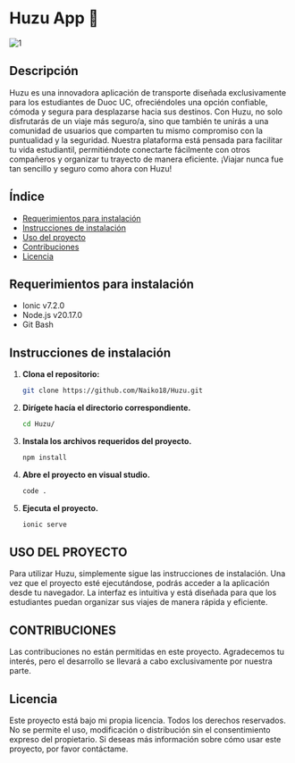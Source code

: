# Huzu App 🚗


![1](https://github.com/user-attachments/assets/d86e95fe-fa55-47b5-a0ae-06e9ec2fe6df)


## Descripción

Huzu es una innovadora aplicación de transporte diseñada exclusivamente para los estudiantes de Duoc UC, ofreciéndoles una opción confiable, cómoda y segura para desplazarse hacia sus destinos. Con Huzu, no solo disfrutarás de un viaje más seguro/a, sino que también te unirás a una comunidad de usuarios que comparten tu mismo compromiso con la puntualidad y la seguridad. Nuestra plataforma está pensada para facilitar tu vida estudiantil, permitiéndote conectarte fácilmente con otros compañeros y organizar tu trayecto de manera eficiente. ¡Viajar nunca fue tan sencillo y seguro como ahora con Huzu!

## Índice

- [Requerimientos para instalación](#requerimientos-para-instalación)
- [Instrucciones de instalación](#instrucciones-de-instalación)
- [Uso del proyecto](#uso-del-proyecto)
- [Contribuciones](#contribuciones)
- [Licencia](#licencia)

## Requerimientos para instalación

- Ionic v7.2.0
- Node.js v20.17.0
- Git Bash

## Instrucciones de instalación

1. **Clona el repositorio:** 
   ```bash
   git clone https://github.com/Naiko18/Huzu.git

1. **Dirígete hacía el directorio correspondiente.** 
   ```bash
   cd Huzu/

3.  **Instala los archivos requeridos del proyecto.** 
    ```bash 
    npm install

4.  **Abre el proyecto en visual studio.** 
    ```bash 
    code .

5.  **Ejecuta el proyecto.** 
    ```bash 
    ionic serve

## USO DEL PROYECTO
Para utilizar Huzu, simplemente sigue las instrucciones de instalación. Una vez que el proyecto esté ejecutándose, podrás acceder a la aplicación desde tu navegador. La interfaz es intuitiva y está diseñada para que los estudiantes puedan organizar sus viajes de manera rápida y eficiente.

## CONTRIBUCIONES
Las contribuciones no están permitidas en este proyecto. Agradecemos tu interés, pero el desarrollo se llevará a cabo exclusivamente por nuestra parte.

## Licencia
Este proyecto está bajo mi propia licencia. Todos los derechos reservados. No se permite el uso, modificación o distribución sin el consentimiento expreso del propietario. Si deseas más información sobre cómo usar este proyecto, por favor contáctame.

